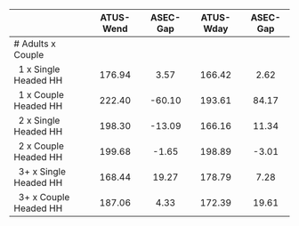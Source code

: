 
|                      |    ATUS-Wend |     ASEC-Gap |    ATUS-Wday |     ASEC-Gap |
| -------------------- | :----------: | :----------: | :----------: | :----------: |
| # Adults x Couple    |              |              |              |              |
| &nbsp;&nbsp;1 x Single Headed HH |       176.94 |         3.57 |       166.42 |         2.62 |
| &nbsp;&nbsp;1 x Couple Headed HH |       222.40 |       -60.10 |       193.61 |        84.17 |
| &nbsp;&nbsp;2 x Single Headed HH |       198.30 |       -13.09 |       166.16 |        11.34 |
| &nbsp;&nbsp;2 x Couple Headed HH |       199.68 |        -1.65 |       198.89 |        -3.01 |
| &nbsp;&nbsp;3+ x Single Headed HH |       168.44 |        19.27 |       178.79 |         7.28 |
| &nbsp;&nbsp;3+ x Couple Headed HH |       187.06 |         4.33 |       172.39 |        19.61 |

